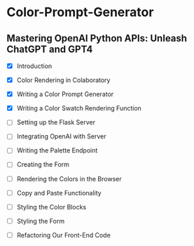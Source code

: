 # Color-Prompt-Generator

## Mastering OpenAI Python APIs: Unleash ChatGPT and GPT4

- [X] Introduction
- [X] Color Rendering in Colaboratory
- [X] Writing a Color Prompt Generator
- [X] Writing a Color Swatch Rendering Function
- [ ] Setting up the Flask Server
- [ ] Integrating OpenAI with Server
- [ ] Writing the Palette Endpoint
- [ ] Creating the Form
- [ ] Rendering the Colors in the Browser
- [ ] Copy and Paste Functionality
- [ ] Styling the Color Blocks
- [ ] Styling the Form
- [ ] Refactoring Our Front-End Code
  